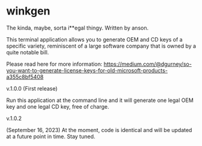 # winkgen

The kinda, maybe, sorta i**egal thingy.
Written by anson.

This terminal application allows you to generate
OEM and CD keys of a specific variety, reminiscent
of a large software company that is owned by a 
quite notable bill.

Please read here for more information:
https://medium.com/@dgurney/so-you-want-to-generate-license-keys-for-old-microsoft-products-a355c8bf5408


v.1.0.0 (First release)

Run this application at the command line and it
will generate one legal OEM key and one legal CD key,
free of charge.

v.1.0.2

(September 16, 2023)
At the moment, code is identical and will be
updated at a future point in time. Stay tuned.

